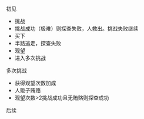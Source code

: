 初见

- 挑战
- 挑战成功（极难）则探查失败，人救出。挑战失败继续
- 买下
- 半路逃走，探查失败
- 观望
- 进入多次挑战

多次挑战

- 获得观望次数加成
- 人贩子贿赂
- 观望次数>2挑战成功且无贿赂则探查成功

后续

